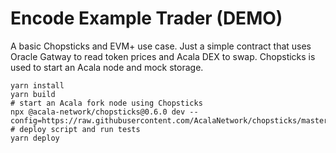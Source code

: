 # Encode Example Trader (DEMO)

A basic Chopsticks and EVM+ use case. Just a simple contract that uses Oracle Gatway to read token prices and Acala DEX to swap. Chopsticks is used to start an Acala node and mock storage.

```shell
yarn install
yarn build
# start an Acala fork node using Chopsticks
npx @acala-network/chopsticks@0.6.0 dev --config=https://raw.githubusercontent.com/AcalaNetwork/chopsticks/master/configs/acala.yml
# deploy script and run tests
yarn deploy
```
